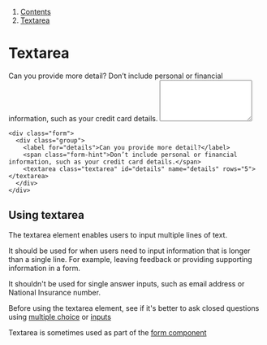 1.  [Contents](/docs/core/design/overview)
2.  [Textarea](#)

# Textarea

<div class="form">
  <div class="group">
    <label for="details">Can you provide more detail?</label>
    <span class="form-hint">Don’t include personal or financial information, such as your credit card details.</span>
    <textarea class="textarea" id="details" name="details" rows="5"></textarea>
  </div>
</div>

    <div class="form">
      <div class="group">
        <label for="details">Can you provide more detail?</label>
        <span class="form-hint">Don’t include personal or financial information, such as your credit card details.</span>
        <textarea class="textarea" id="details" name="details" rows="5"></textarea>
      </div>
    </div>

## Using textarea

The textarea element enables users to input multiple lines of text.

It should be used for when users need to input information that is longer than a single line. For example, leaving feedback or providing supporting information in a form.

It shouldn't be used for single answer inputs, such as email address or National Insurance number.

Before using the textarea element, see if it's better to ask closed questions using <a href="multiple-choice">multiple choice</a> or <a href="inputs">inputs</a>

Textarea is sometimes used as part of the <a href="/docs/core/components/form">form component</a>
